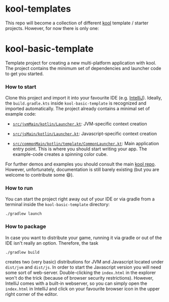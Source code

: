 # kool-templates

This repo will become a collection of different [kool](https://github.com/fabmax/kool) template / starter projects.
However, for now there is only one:

# kool-basic-template

Template project for creating a new multi-platform application with kool. The project contains the minimum set of
dependencies and launcher code to get you started.

### How to start

Clone this project and import it into your favourite IDE (e.g. [IntelliJ](https://www.jetbrains.com/idea/)). Ideally,
the `build.gradle.kts` inside `kool-basic-template` is recognized and imported automatically. The
project already contains a minimal set of example code:

- [`src/jvmMain/kotlin/Launcher.kt`](kool-basic-template/src/jvmMain/kotlin/Launcher.kt):
  JVM-specific context creation

- [`src/jsMain/kotlin/Launcher.kt`](kool-basic-template/src/jsMain/kotlin/Launcher.kt):
  Javascript-specific context creation

- [`src/commonMain/kotlin/template/CommonLauncher.kt`](kool-basic-template/src/commonMain/kotlin/template/CommonLauncher.kt):
  Main application entry point. This is where you should start writing your app. The example-code creates a spinning
  color cube.

For further demos and examples you should consult the main [kool repo](https://github.com/fabmax/kool). However,
unfortunately, documentation is still barely existing (but you are welcome to contribute some :smile:).

### How to run

You can start the project right away out of your IDE or via gradle from a terminal inside the `kool-basic-template`
directory:
```shell
./gradlew launch
```

### How to package

In case you want to distribute your game, running it via gradle or out of the IDE isn't really an option. Therefore,
the task
```shell
./gradlew build
```
creates two (very basic) distributions for JVM and Javascript located under `dist/jvm` and `dist/js`. In order to
start the Javascript version you will need some sort of web-server. Double-clicking the `index.html` in the explorer
won't do the trick (because of browser security restrictions). However, IntelliJ comes with a built-in webserver, so
you can simply open the `index.html` in IntelliJ and click on your favourite browser icon in the upper right corner of
the editor.

